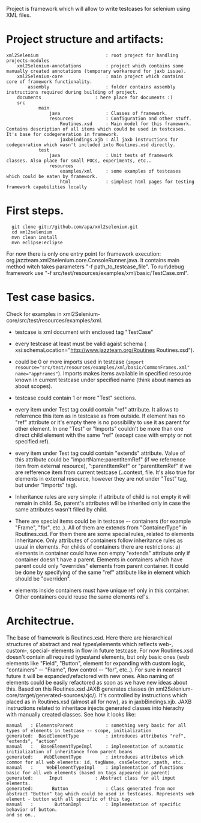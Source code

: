 Project is framework which will allow to write testcases for selenium using XML files.

# Project structure and artifacts:
```
xml2Selenium                         : root project for handling projects-modules
    xml2Selenium-annotations         : project which contains some manually created annotations (temporary workaround for jaxb issue).
    xml2Selenium-core                : main project which contains core of framework functionality.
        assembly                     : folder contains assembly instructions required during building of project.
	documents                    : here place for documents :)
	src
            main
                java                 : Classes of framework.
                resources            : Configuration and other stuff.
                    Routines.xsd     : Main model for this framework. Contains description of all items which could be used in testcases. It's base for codegeneration in framework.
                    jaxbBindings.xjb : All jaxb instructions for codegenration which wasn't included into Routines.xsd directly.
            test
                java                 : Unit tests of framework classes. Also place for small POCs, experiments, etc..
                resources
                    examples/xml     : some examples of testcases which could be eaten by framework.
                    html             : simplest html pages for testing framework capabilities locally
```

# First steps.
```
  git clone git://github.com/apa/xml2selenium.git
  cd xml2selenium
  mvn clean install
  mvn eclipse:eclipse
```

For now there is only one entry point for framework execution: org.jazzteam.xml2selenium.core.ConsoleRunner.java. It contains main method witch takes parameters "-f path_to_testcase_file". To run\debug framework use "-f src/test/resources/examples/xml/basic/TestCase.xml".

# Test case basics.

Check for examples in xml2Selenium-core/src/test/resources/examples/xml.

* testcase is xml document with enclosed tag "TestCase"

* every testcase at least must be valid agaist schema (	xsi:schemaLocation="http://www.jazzteam.org/Routines Routines.xsd").

* could be 0 or more imports used in testcase (`import resource="src/test/resources/examples/xml/basic/CommonFrames.xml" name="appFrames"`). Imports makes items available in specified resource known in current testcase under specified name (think about names as about scopes).

* testcase could contain 1 or more "Test" sections. 

* every item under Test tag could contain "ref" attribute. It allows to referrence this item as in testcase as from outside. If element has no "ref" attribute or it's empty there is no possibility to use it as parent for other element. In one "Test" or "Imports" couldn't be more than one direct child element with the same "ref" (except case with empty or not specified ref).

* every item under Test tag could contain "extends" attribute. Value of this attribute could be "importName:parentItemRef" (if we referrence item from external resource), ":parentItemRef" or "parentItemRef" if we are refference item from current testcase (..context, file. It's also true for elements in external resource, however they are not under "Test" tag, but under "Imports" tag). 

* Inheritance rules are very simple: if attribute of child is not empty it will remain in child. So, parent's attributes will be inherited only in case the same attributes wasn't filled by child. 

* There are special items could be in testcase -- containers (for example "Frame", "for", etc..). All of them are extends from "ContainerType" in Routines.xsd. For them there are some special rules, related to elements inheritance. Only attributes of containers follow inheritance rules as usual in elements. For childs of containers there are restrictions: a) elements in container could have non empty "extends" attribute only if container doesn't have a parent. Elements in containers which have parent could only "overrides" elements from parent container. It could be done by specifying of the same "ref" attribute like in element which should be "overriden".

* elements inside containers must have unique ref only in this container. Other containers could reuse the same elements ref's.


# Architectrue.
The base of framework is Routines.xsd. Here there are hierarchical structures of abstract and real types\elements which reflects web-, custom-, special- elements in flow in future testcase. For now Routines.xsd doesn't contain all required types\and elements, but only basic ones (web elements like "Field", "Button", element for expanding with custom logic, "containers" -- "Frame", flow control -- "for", etc..). For sure in nearest future it will be expanded\refactored with new ones. Also naming of elements could be easily refactored as soon as we have new ideas about this. 
Based on this Routines.xsd JAXB generates classes (in xml2Selenium-core/target/generated-sources/xjc/). It's controlled by instructions which placed as in Routines.xsd (almost all for now), as in jaxbBindings.xjb.
JAXB instructions related to inheritace injects generated classes into hierachy with manually created classes. See how it looks like:

```
manual   : ElementsParent            : something very basic for all types of elements in testcase -- scope, initialization
generated:  BaseElementType          : introduces attributes "ref", "extends", "action"
manual   :   BaseElementTypeImpl     : implementation of automatic initialization of inheritance from parent beans
generated:    WebElementType         : introduces attributes which common for all web elements: id, tagName, cssSelector, xpath, etc..
manual   :     WebElementTypeImpl    : implementation of functions basic for all web elements (based on tags appeared in parent)
generated:      Input		     : Abstract class for all input elements.
generated:       Button              : Class generated from non abstract "Button" tag which could be used in testcases. Represents web element - button with all specific of this tag.
manual   :        ButtonImpl         : Implementation of specific behavior of button.
and so on..
```


